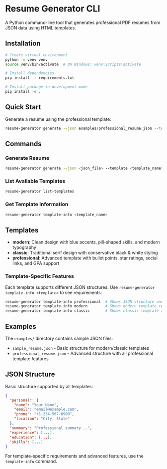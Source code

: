 # Resume Generator CLI

A Python command-line tool that generates professional PDF resumes from JSON data using HTML templates.

## Installation

```bash
# Create virtual environment
python -m venv venv
source venv/bin/activate  # On Windows: venv\Scripts\activate

# Install dependencies
pip install -r requirements.txt

# Install package in development mode
pip install -e .
```

## Quick Start

Generate a resume using the professional template:
```bash
resume-generator generate --json examples/professional_resume.json --template professional --output my_resume.pdf
```

## Commands

### Generate Resume
```bash
resume-generator generate --json <json_file> --template <template_name> --output <output_file>
```

### List Available Templates
```bash
resume-generator list-templates
```

### Get Template Information
```bash
resume-generator template-info <template_name>
```

## Templates

- **modern**: Clean design with blue accents, pill-shaped skills, and modern typography
- **classic**: Traditional serif design with conservative black & white styling
- **professional**: Advanced template with bullet points, star ratings, social links, and GPA support

### Template-Specific Features

Each template supports different JSON structures. Use `resume-generator template-info <template>` to see requirements:

```bash
resume-generator template-info professional  # Shows JSON structure and features
resume-generator template-info modern        # Shows modern template requirements
resume-generator template-info classic       # Shows classic template requirements
```

## Examples

The `examples/` directory contains sample JSON files:
- `sample_resume.json` - Basic structure for modern/classic templates
- `professional_resume.json` - Advanced structure with all professional template features

## JSON Structure

Basic structure supported by all templates:
```json
{
  "personal": {
    "name": "Your Name",
    "email": "email@example.com",
    "phone": "+1-234-567-8900",
    "location": "City, State"
  },
  "summary": "Professional summary...",
  "experience": [...],
  "education": [...],
  "skills": [...]
}
```

For template-specific requirements and advanced features, use the `template-info` command.